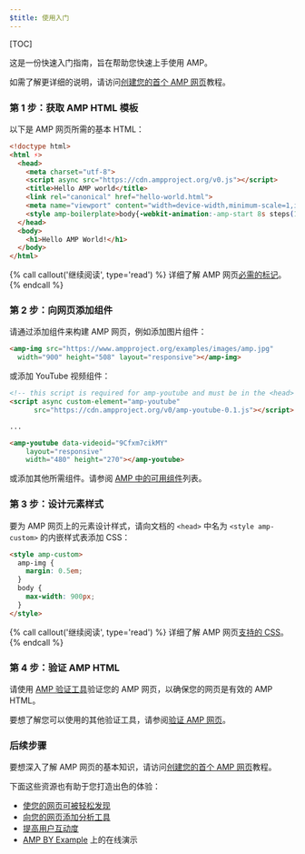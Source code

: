 ```yaml
---
$title: 使用入门
---
```

[TOC]

这是一份快速入门指南，旨在帮助您快速上手使用 AMP。

如需了解更详细的说明，请访问[创建您的首个 AMP 网页](/zh_cn/docs/fundamentals/create.html)教程。

### 第 1 步：获取 AMP HTML 模板

以下是 AMP 网页所需的基本 HTML：

```html
<!doctype html>
<html ⚡>
  <head>
    <meta charset="utf-8">
    <script async src="https://cdn.ampproject.org/v0.js"></script>
    <title>Hello AMP world</title>
    <link rel="canonical" href="hello-world.html">
    <meta name="viewport" content="width=device-width,minimum-scale=1,initial-scale=1">
    <style amp-boilerplate>body{-webkit-animation:-amp-start 8s steps(1,end) 0s 1 normal both;-moz-animation:-amp-start 8s steps(1,end) 0s 1 normal both;-ms-animation:-amp-start 8s steps(1,end) 0s 1 normal both;animation:-amp-start 8s steps(1,end) 0s 1 normal both}@-webkit-keyframes -amp-start{from{visibility:hidden}to{visibility:visible}}@-moz-keyframes -amp-start{from{visibility:hidden}to{visibility:visible}}@-ms-keyframes -amp-start{from{visibility:hidden}to{visibility:visible}}@-o-keyframes -amp-start{from{visibility:hidden}to{visibility:visible}}@keyframes -amp-start{from{visibility:hidden}to{visibility:visible}}</style><noscript><style amp-boilerplate>body{-webkit-animation:none;-moz-animation:none;-ms-animation:none;animation:none}</style></noscript>
  </head>
  <body>
    <h1>Hello AMP World!</h1>
  </body>
</html>
```

{% call callout('继续阅读', type='read') %}
详细了解 AMP 网页[必需的标记](/zh_cn/docs/fundamentals/spec.html#required-markup)。
{% endcall %}

### 第 2 步：向网页添加组件

请通过添加组件来构建 AMP 网页，例如添加图片组件：

```html
<amp-img src="https://www.ampproject.org/examples/images/amp.jpg"
  width="900" height="508" layout="responsive"></amp-img>
```

或添加 YouTube 视频组件：

```html
<!-- this script is required for amp-youtube and must be in the <head> section  -->
<script async custom-element="amp-youtube"
      src="https://cdn.ampproject.org/v0/amp-youtube-0.1.js"></script>

...

<amp-youtube data-videoid="9Cfxm7cikMY"
    layout="responsive"
    width="480" height="270"></amp-youtube>
```

或添加其他所需组件。请参阅 [AMP 中的可用组件](/zh_cn/docs/reference/components.html)列表。

### 第 3 步：设计元素样式

要为 AMP 网页上的元素设计样式，请向文档的 `<head>` 中名为 `<style amp-custom>` 的内嵌样式表添加 CSS：

```html
<style amp-custom>
  amp-img {
    margin: 0.5em;
  }
  body {
    max-width: 900px;
  }
</style>
```

{% call callout('继续阅读', type='read') %}
详细了解 AMP 网页[支持的 CSS](/zh_cn/docs/design/responsive/style_pages.html)。
{% endcall %}

### 第 4 步：验证 AMP HTML

请使用 [AMP 验证工具](https://validator.ampproject.org/)验证您的 AMP 网页，以确保您的网页是有效的 AMP HTML。

要想了解您可以使用的其他验证工具，请参阅[验证 AMP 网页](/zh_cn/docs/fundamentals/validate.html)。

### 后续步骤

要想深入了解 AMP 网页的基本知识，请访问[创建您的首个 AMP 网页](/zh_cn/docs/fundamentals/create.html)教程。

下面这些资源也有助于您打造出色的体验：

* [使您的网页可被轻松发现](/zh_cn/docs/fundamentals/discovery.html)
* [向您的网页添加分析工具](/zh_cn/docs/analytics/analytics_amp.html)
* [提高用户互动度](/zh_cn/docs/fundamentals/engagement.html)
* [AMP BY Example](https://ampbyexample.com/) 上的在线演示
 
 
